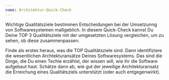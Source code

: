 ```yaml
---
name: Architektur-Quick-Check
---
```

Wichtige Qualitätsziele bestimmen Entscheidungen bei der Umsetzunng von Softwaresystemen maßgeblich. In diesem Quick-Check kannst Du Deine TOP 3 Qualitätsziele mit der umgesetzten Lösung vergleichen, um zu sehen, ob diese zusammenpassen.

Finde als erstes heraus, was die TOP Qualitätsziele sind. Dann identifiziere die wesentlichen Archtekturansätze Deines Softwaresystems. Das sind die Dinge, die Du einen Techie erzählst, der wissen will, wie ihr die Software aufgebaut hast. Schätze dann ab, wie gut der jeweilige Architekturansatz die Erreichung eines Qualitätsziels unterstützt (oder auch entgegenwirkt).
